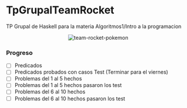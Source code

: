 # TpGrupalTeamRocket
TP Grupal de Haskell para la materia Algoritmos1/Intro a la programacion
<p align="center">
  <img src="https://user-images.githubusercontent.com/55926702/234432835-cee3b28a-a5b1-4f15-9a8f-c78ea48dc673.gif" alt="team-rocket-pokemon">
</p>

### Progreso

- [ ] Predicados
- [ ] Predicados probados con casos Test (Terminar para el viernes)
- [ ] Problemas del 1 al 5 hechos
- [ ] Problemas del 1 al 5 hechos pasaron los test
- [ ] Problemas del 6 al 10 hechos
- [ ] Problemas del 6 al 10 hechos pasaron los test
